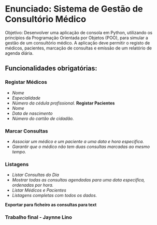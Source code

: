 # Enunciado: Sistema de Gestão de Consultório Médico

Objetivo:
Desenvolver uma aplicação de consola em Python, utilizando os princípios da Programação Orientada por Objetos (POO), para simular a gestão de um consultório médico. A aplicação deve permitir o registo de médicos, pacientes, marcação de consultas e emissão de um relatório de agenda diária.

## Funcionalidades obrigatórias:

### Registar Médicos

* _Nome_
* _Especialidade_
* _Número da cédula profissional._
**Registar Pacientes**
* _Nome_
* _Data de nascimento_
* _Número do cartão de cidadão._

### Marcar Consultas

* _Associar um médico e um paciente a uma data e hora específica._
* _Garantir que o médico não tem duas consultas marcadas ao mesmo tempo._

### Listagens

* _Listar Consultas do Dia_
* _Mostrar todas as consultas agendadas para uma data específica, ordenadas por hora._
* _Listar Médicos e Pacientes_
* _Listagens completas com todos os dados._

**Exportar para ficheiro as consultas para text**

### Trabalho final - Jaynne Lino